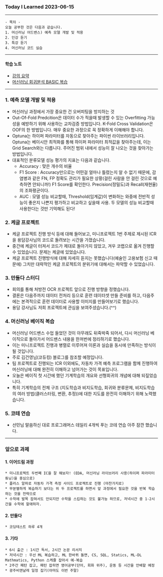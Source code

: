 ### Today I Learned 2023-06-15
---

```
- 목차 -
오늘 공부한 것은 다음과 같습니다. 
1. 머신러닝 어드밴스) 예측 모델 개발 및 적용
2. 인강 듣기
3. 특강 듣기
4. 머신러닝 코드 실습
```
---

#### 학습 노트 
 - [강의 요약](https://www.notion.so/0615-ae70d55613a541cb8c17dde12859cbf3)
 - [머신러닝 회귀분석 BASIC 복습](https://www.notion.so/day01-e0bfb6d719104f3d8082f00c43ef53cb)

---
### 1. 예측 모델 개발 및 적용
 - 머신러닝 과정에서 가장 중요한 건 오버피팅을 방지하는 것
 - Out-Of-Fold Predcition은 데이터 수가 적을때 발생할 수 있는 Overfitting 가능성을 예방하기 위해 사용하는 교차검증 방법입니다. K-Fold Cross Validation은 OOF의 한 방법입니다. 매우 중요한 과정으로 꼭 정확하게 이해해야 합니다.
 - Optuna는 하이퍼 파라미터를 자동으로 찾아주는 파이썬 라이브러리입니다. Optuna는 베이시안 최적화를 통해 하이퍼 파라미터 최적값을 찾아주는데, 이는 Grid Search와는 다릅니다. 주어진 범위 내에서 성능이 잘 나오는 것을 찾아가는 방법입니다. 
 - 대표적인 분류모델 성능 평가의 지표는 다음과 같습니다.
    * Accuracy : 맞은 개수의 비율
    * F1 Score : Accuracy만으로는 어떤걸 얼마나 틀렸는지 알 수 없기 때문에, 감염병과 같은 FN, FP 정확도 관리가 필요한 상황(걸린 사람을 안 걸린 것으로 예측하면 안되니까!) F1 Score를 확인한다. Precision(정밀도)과 Recall(재현율)의 조화평균이다. 
    * AUC : 모델 성능 비교할때, Threshold(임계값)이 변화하는 와중에 전반적 성능이 좋은지 나쁜지 평가하고 비교하고 싶을때 사용. 두 모델의 성능 비교할때 사용한다는 것만 기억해도 된다!

### 2. 케글 프로젝트 
 - 케글 프로젝트 진행 방식 등에 대해 들어보고, 미니프로젝트 1번 주제로 제시된 ICR을 용담강사님의 코드로 돌려보는 시간을 가졌습니다.
 - 중간에 케글이 터져서 코드가 제대로 돌아가지 않았고, 겨우 코랩으로 옮겨 진행할 수 있었습니다. 문제는 케글에 있었습니다.
 - 케글 프로젝트 진행방식에 대해 자세히 듣지는 못했습니다(예술인 고용보험 신고 때문에) 그치만 대략적인 케글 프로젝트의 분위기에 대해서는 파악할 수 있었습니다. 

### 3. 만들다 스터디
 - 회의를 통해 처방전 OCR 프로젝트 앞으로 진행 방향을 정했습니다. 
 - 결론은 다음주까지 데이터 전처리 등으로 훈련 데이터셋 만들 준비를 하고, 다음주에는 본격적으로 훈련 데이터로 사용할 이미지를 만들어보기로 했습니다. 
 - 용담 강사님도 저희 프로젝트에 관심을 보여주셨습니다.(^^)

### 4. 머신러닝 베이직 복습
 - 머신러닝 어드밴스 수업 들었던 것이 아무래도 뒤죽박죽 되어서, 다시 머신러닝 베이직으로 돌아가서 어드밴스 내용을 한꺼번에 정리하기로 했습니다.
 - 이는 미니프로젝트 진행과 병렬로 이루어져 이론과 실습을 동시에 만족하는 방식이 될 것입니다.
 - 주로 김건영님(코듀킹) 블로그를 참조할 예정입니다. 
 - 팀 프로젝트로 진행되는 ICR 이외에도, 자동차 가격 예측 프로그램을 함께 진행하여 머신러닝에 대해 완전히 이해하고 넘어가는 것이 목표입니다.
 - 오늘은 베이직 첫 시간에 했던 기계학습의 개요와 선형회귀의 개념에 대해 되짚었습니다. 
 - 특히 기계학습의 전체 구조 (지도학습과 비지도학습, 회귀와 분류문제, 비지도학습의 여러 방법(클러스터링, 변환, 추정))에 대한 지도를 완전히 이해하기 위해 노력했습니다.

### 5. 코테 연습
 - 선민님 말씀하신 대로 프로그래머스 데일리 4개씩 푸는 코테 연습 아주 잠깐 했습니다.

---

### 앞으로 과제 
#### 1. 이어드림 과정 
    * 미니프로젝트 두번째 IC을 잘 해보자! (EDA, 머신러닝 라이브러리 사용(하이퍼 파라미터 튜닝)을 중심으로)
    * 플러스 알파로 자동차 가격 측정 사이드 프로젝트로 진행 (마찬가지로)
    * 무분별하게 복습하기 보다는 위 두 프로젝트를 하면서 앞 과정에서 필요한 것을 반복 학습하는 것을 전략으로
    * 수학에 발목 잡혀서도 안되지만 수학을 스킵하는 것도 불가능 하므로, 저녁시간 중 1-2시간을 수학에 할애하자. 

#### 2. 만들다
    * 코딩테스트 하루 4개

#### 3. 기타
    * 6시 출근 : 1시간 독서, 2시간 논문 리서치 
    * 저녁시간 : 우선 ML 복습하고, ML 한바퀴 돌면, CS, SQL, Statics, ML-DL Mathmatics, Python 스케쥴 잡아서 예-복습
    * 2주간 패턴 잡고, 패턴 잡히면 영어공부(단어, 회화 위주), 운동 등 시간을 안배할 예정
    * 광주비엔날레 일정 잡기(아마도 이번 주말)